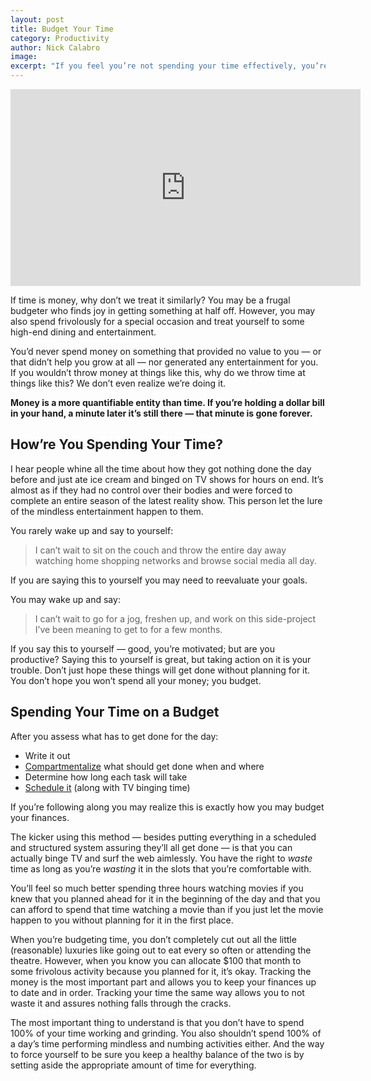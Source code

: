 ```yaml
---
layout: post
title: Budget Your Time
category: Productivity
author: Nick Calabro
image: 
excerpt: "If you feel you’re not spending your time effectively, you’re probably right. If time is money — treat them the same. "
---
```


<meta name="twitter:card" content="summary" />
<meta name="twitter:site" content="@NickCalabs" />
<meta name="twitter:title" content="{{ page.title }}" />
<meta name="twitter:description" content="Nick Calabro's Blog" />

<iframe width="560" height="315" src="https://www.youtube.com/embed/GasN4Y9jx7Y" frameborder="0" allowfullscreen></iframe>

<p>If time is money, why don’t we treat it similarly? You may be a frugal budgeter who finds joy in getting something at half off. However, you may also spend frivolously for a special occasion and treat yourself to some high-end dining and entertainment. </p>

<p>You’d never spend money on something that provided no value to you — or that didn’t help you grow at all — nor generated any entertainment for you. If you wouldn’t throw money at things like this, why do we throw time at things like this? We don’t even realize we’re doing it.</p>

<p><strong>Money is a more quantifiable entity than time. If you’re holding a dollar bill in your hand, a minute later it’s still there — that minute is gone forever.</strong></p>

<h2>How’re You Spending Your Time?</h2>

<p>I hear people whine all the time about how they got nothing done the day before and just ate ice cream and binged on TV shows for hours on end. It’s almost as if they had no control over their bodies and were forced to complete an entire season of the latest reality show. This person let the lure of the mindless entertainment happen to them.</p>

<p>You rarely wake up and say to yourself:</p>

<blockquote>
<p>I can’t wait to sit on the couch and throw the entire day away watching home shopping networks and browse social media all day.</p>
</blockquote>

<p>If you are saying this to yourself you may need to reevaluate your goals. </p>

<p>You may wake up and say:</p>

<blockquote>
<p>I can’t wait to go for a jog, freshen up, and work on this side-project I’ve been meaning to get to for a few months.</p>
</blockquote>

<p>If you say this to yourself — good, you’re motivated; but are you productive? Saying this to yourself is great, but taking action on it is your trouble. Don’t just hope these things will get done without planning for it. You don’t hope you won’t spend all your money; you budget.</p>

<h2>Spending Your Time on a Budget</h2>

<p>After you assess what has to get done for the day: </p>

<ul>
	<li>Write it out</li>
	<li><a href="https://www.quora.com/How-can-I-be-productive-and-get-my-agenda-for-the-day-accomplished-quickly/answer/Nick-Calabro-1">Compartmentalize</a> what should get done when and where</li>
	<li>Determine how long each task will take</li>
	<li><a href="http://nickcalabro.com/Deep-Work-Book-Review">Schedule it</a> (along with TV binging time)</li>
</ul>

<p>If you’re following along you may realize this is exactly how you may budget your finances.</p>

<p>The kicker using this method — besides putting everything in a scheduled and structured system assuring they’ll all get done — is that you can actually binge TV and surf the web aimlessly. You have the right to <em>waste</em> time as long as you’re <em>wasting</em> it in the slots that you’re comfortable with. </p>

<p>You’ll feel so much better spending three hours watching movies if you knew that you planned ahead for it in the beginning of the day and that you can afford to spend that time watching a movie than if you just let the movie happen to you without planning for it in the first place. </p>

<p>When you’re budgeting time, you don’t completely cut out all the little (reasonable) luxuries like going out to eat every so often or attending the theatre. However, when you know you can allocate $100 that month to some frivolous activity because you planned for it, it’s okay. Tracking the money is the most important part and allows you to keep your finances up to date and in order. Tracking your time the same way allows you to not waste it and assures nothing falls through the cracks. </p>

<p>The most important thing to understand is that you don’t have to spend 100% of your time working and grinding. You also shouldn’t spend 100% of a day’s time performing mindless and numbing activities either. And the way to force yourself to be sure you keep a healthy balance of the two is by setting aside the appropriate amount of time for everything. </p>
